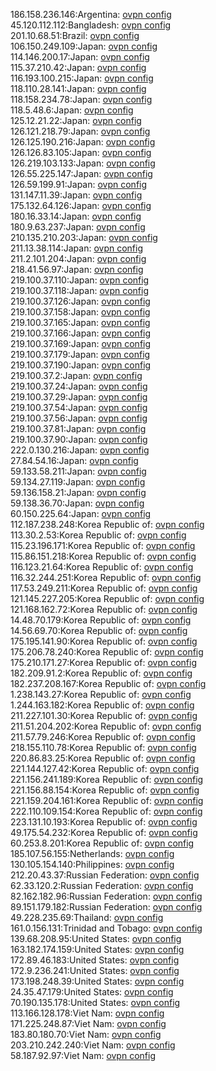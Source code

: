 186.158.236.146:Argentina: [ovpn config](vpn/186_158_236_146.ovpn)  
45.120.112.112:Bangladesh: [ovpn config](vpn/45_120_112_112.ovpn)  
201.10.68.51:Brazil: [ovpn config](vpn/201_10_68_51.ovpn)  
106.150.249.109:Japan: [ovpn config](vpn/106_150_249_109.ovpn)  
114.146.200.17:Japan: [ovpn config](vpn/114_146_200_17.ovpn)  
115.37.210.42:Japan: [ovpn config](vpn/115_37_210_42.ovpn)  
116.193.100.215:Japan: [ovpn config](vpn/116_193_100_215.ovpn)  
118.110.28.141:Japan: [ovpn config](vpn/118_110_28_141.ovpn)  
118.158.234.78:Japan: [ovpn config](vpn/118_158_234_78.ovpn)  
118.5.48.6:Japan: [ovpn config](vpn/118_5_48_6.ovpn)  
125.12.21.22:Japan: [ovpn config](vpn/125_12_21_22.ovpn)  
126.121.218.79:Japan: [ovpn config](vpn/126_121_218_79.ovpn)  
126.125.190.216:Japan: [ovpn config](vpn/126_125_190_216.ovpn)  
126.126.83.105:Japan: [ovpn config](vpn/126_126_83_105.ovpn)  
126.219.103.133:Japan: [ovpn config](vpn/126_219_103_133.ovpn)  
126.55.225.147:Japan: [ovpn config](vpn/126_55_225_147.ovpn)  
126.59.199.91:Japan: [ovpn config](vpn/126_59_199_91.ovpn)  
131.147.11.39:Japan: [ovpn config](vpn/131_147_11_39.ovpn)  
175.132.64.126:Japan: [ovpn config](vpn/175_132_64_126.ovpn)  
180.16.33.14:Japan: [ovpn config](vpn/180_16_33_14.ovpn)  
180.9.63.237:Japan: [ovpn config](vpn/180_9_63_237.ovpn)  
210.135.210.203:Japan: [ovpn config](vpn/210_135_210_203.ovpn)  
211.13.38.114:Japan: [ovpn config](vpn/211_13_38_114.ovpn)  
211.2.101.204:Japan: [ovpn config](vpn/211_2_101_204.ovpn)  
218.41.56.97:Japan: [ovpn config](vpn/218_41_56_97.ovpn)  
219.100.37.110:Japan: [ovpn config](vpn/219_100_37_110.ovpn)  
219.100.37.118:Japan: [ovpn config](vpn/219_100_37_118.ovpn)  
219.100.37.126:Japan: [ovpn config](vpn/219_100_37_126.ovpn)  
219.100.37.158:Japan: [ovpn config](vpn/219_100_37_158.ovpn)  
219.100.37.165:Japan: [ovpn config](vpn/219_100_37_165.ovpn)  
219.100.37.166:Japan: [ovpn config](vpn/219_100_37_166.ovpn)  
219.100.37.169:Japan: [ovpn config](vpn/219_100_37_169.ovpn)  
219.100.37.179:Japan: [ovpn config](vpn/219_100_37_179.ovpn)  
219.100.37.190:Japan: [ovpn config](vpn/219_100_37_190.ovpn)  
219.100.37.2:Japan: [ovpn config](vpn/219_100_37_2.ovpn)  
219.100.37.24:Japan: [ovpn config](vpn/219_100_37_24.ovpn)  
219.100.37.29:Japan: [ovpn config](vpn/219_100_37_29.ovpn)  
219.100.37.54:Japan: [ovpn config](vpn/219_100_37_54.ovpn)  
219.100.37.56:Japan: [ovpn config](vpn/219_100_37_56.ovpn)  
219.100.37.81:Japan: [ovpn config](vpn/219_100_37_81.ovpn)  
219.100.37.90:Japan: [ovpn config](vpn/219_100_37_90.ovpn)  
222.0.130.216:Japan: [ovpn config](vpn/222_0_130_216.ovpn)  
27.84.54.16:Japan: [ovpn config](vpn/27_84_54_16.ovpn)  
59.133.58.211:Japan: [ovpn config](vpn/59_133_58_211.ovpn)  
59.134.27.119:Japan: [ovpn config](vpn/59_134_27_119.ovpn)  
59.136.158.21:Japan: [ovpn config](vpn/59_136_158_21.ovpn)  
59.138.36.70:Japan: [ovpn config](vpn/59_138_36_70.ovpn)  
60.150.225.64:Japan: [ovpn config](vpn/60_150_225_64.ovpn)  
112.187.238.248:Korea Republic of: [ovpn config](vpn/112_187_238_248.ovpn)  
113.30.2.53:Korea Republic of: [ovpn config](vpn/113_30_2_53.ovpn)  
115.23.196.171:Korea Republic of: [ovpn config](vpn/115_23_196_171.ovpn)  
115.86.151.218:Korea Republic of: [ovpn config](vpn/115_86_151_218.ovpn)  
116.123.21.64:Korea Republic of: [ovpn config](vpn/116_123_21_64.ovpn)  
116.32.244.251:Korea Republic of: [ovpn config](vpn/116_32_244_251.ovpn)  
117.53.249.211:Korea Republic of: [ovpn config](vpn/117_53_249_211.ovpn)  
121.145.227.205:Korea Republic of: [ovpn config](vpn/121_145_227_205.ovpn)  
121.168.162.72:Korea Republic of: [ovpn config](vpn/121_168_162_72.ovpn)  
14.48.70.179:Korea Republic of: [ovpn config](vpn/14_48_70_179.ovpn)  
14.56.69.70:Korea Republic of: [ovpn config](vpn/14_56_69_70.ovpn)  
175.195.141.90:Korea Republic of: [ovpn config](vpn/175_195_141_90.ovpn)  
175.206.78.240:Korea Republic of: [ovpn config](vpn/175_206_78_240.ovpn)  
175.210.171.27:Korea Republic of: [ovpn config](vpn/175_210_171_27.ovpn)  
182.209.91.2:Korea Republic of: [ovpn config](vpn/182_209_91_2.ovpn)  
182.237.208.167:Korea Republic of: [ovpn config](vpn/182_237_208_167.ovpn)  
1.238.143.27:Korea Republic of: [ovpn config](vpn/1_238_143_27.ovpn)  
1.244.163.182:Korea Republic of: [ovpn config](vpn/1_244_163_182.ovpn)  
211.227.101.30:Korea Republic of: [ovpn config](vpn/211_227_101_30.ovpn)  
211.51.204.202:Korea Republic of: [ovpn config](vpn/211_51_204_202.ovpn)  
211.57.79.246:Korea Republic of: [ovpn config](vpn/211_57_79_246.ovpn)  
218.155.110.78:Korea Republic of: [ovpn config](vpn/218_155_110_78.ovpn)  
220.86.83.25:Korea Republic of: [ovpn config](vpn/220_86_83_25.ovpn)  
221.144.127.42:Korea Republic of: [ovpn config](vpn/221_144_127_42.ovpn)  
221.156.241.189:Korea Republic of: [ovpn config](vpn/221_156_241_189.ovpn)  
221.156.88.154:Korea Republic of: [ovpn config](vpn/221_156_88_154.ovpn)  
221.159.204.161:Korea Republic of: [ovpn config](vpn/221_159_204_161.ovpn)  
222.110.109.154:Korea Republic of: [ovpn config](vpn/222_110_109_154.ovpn)  
223.131.10.193:Korea Republic of: [ovpn config](vpn/223_131_10_193.ovpn)  
49.175.54.232:Korea Republic of: [ovpn config](vpn/49_175_54_232.ovpn)  
60.253.8.201:Korea Republic of: [ovpn config](vpn/60_253_8_201.ovpn)  
185.107.56.155:Netherlands: [ovpn config](vpn/185_107_56_155.ovpn)  
130.105.154.140:Philippines: [ovpn config](vpn/130_105_154_140.ovpn)  
212.20.43.37:Russian Federation: [ovpn config](vpn/212_20_43_37.ovpn)  
62.33.120.2:Russian Federation: [ovpn config](vpn/62_33_120_2.ovpn)  
82.162.182.96:Russian Federation: [ovpn config](vpn/82_162_182_96.ovpn)  
89.151.179.182:Russian Federation: [ovpn config](vpn/89_151_179_182.ovpn)  
49.228.235.69:Thailand: [ovpn config](vpn/49_228_235_69.ovpn)  
161.0.156.131:Trinidad and Tobago: [ovpn config](vpn/161_0_156_131.ovpn)  
139.68.208.95:United States: [ovpn config](vpn/139_68_208_95.ovpn)  
163.182.174.159:United States: [ovpn config](vpn/163_182_174_159.ovpn)  
172.89.46.183:United States: [ovpn config](vpn/172_89_46_183.ovpn)  
172.9.236.241:United States: [ovpn config](vpn/172_9_236_241.ovpn)  
173.198.248.39:United States: [ovpn config](vpn/173_198_248_39.ovpn)  
24.35.47.179:United States: [ovpn config](vpn/24_35_47_179.ovpn)  
70.190.135.178:United States: [ovpn config](vpn/70_190_135_178.ovpn)  
113.166.128.178:Viet Nam: [ovpn config](vpn/113_166_128_178.ovpn)  
171.225.248.87:Viet Nam: [ovpn config](vpn/171_225_248_87.ovpn)  
183.80.180.70:Viet Nam: [ovpn config](vpn/183_80_180_70.ovpn)  
203.210.242.240:Viet Nam: [ovpn config](vpn/203_210_242_240.ovpn)  
58.187.92.97:Viet Nam: [ovpn config](vpn/58_187_92_97.ovpn)  
